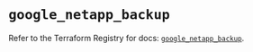 # `google_netapp_backup`

Refer to the Terraform Registry for docs: [`google_netapp_backup`](https://registry.terraform.io/providers/hashicorp/google-beta/5.39.0/docs/resources/google_netapp_backup).
